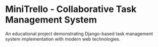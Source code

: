 # MiniTrello - Collaborative Task Management System

An educational project demonstrating Django-based task management system implementation with modern web technologies.

